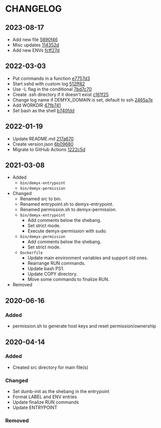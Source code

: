 # CHANGELOG

## 2023-08-17
- Add new file [5890f46](https://github.com/demyxsh/ssh/commit/5890f46a3d658a235bfbc692241fe71b03ff8702)
- Misc updates [114352d](https://github.com/demyxsh/ssh/commit/114352daa62da00d6f1d02406ae2627bd9f51b99)
- Add new ENVs [fcff27d](https://github.com/demyxsh/ssh/commit/fcff27d2a914c411a45e6ee676994c00fa3b62b3)

## 2022-03-03
- Put commands in a function [e7757d3](https://github.com/demyxsh/ssh/commit/e7757d37b5d653676f103e956b2ec90314ad91ec)
- Start sshd with custom log [512ff82](https://github.com/demyxsh/ssh/commit/512ff827139c1ad0172f594d7b13cdca2bc57ce8)
- Use -L flag in the conditional [7bd7c70](https://github.com/demyxsh/ssh/commit/7bd7c70466a86cc5440d161ec571318b9831bac4)
- Create .ssh directory if it doesn't exist [c161f25](https://github.com/demyxsh/ssh/commit/c161f2557bfbf00f9fd21683140a9fa57e6eb76d)
- Change log name if DEMYX_DOMAIN is set, default to ssh [2465a7e](https://github.com/demyxsh/ssh/commit/2465a7e79a8f38b07c1fe1e467a0abb6d1d59eae)
- Add WORKDIR [47fb741](https://github.com/demyxsh/ssh/commit/47fb74186cdf50675d39552558555aaa6e03ab6f)
- Set bash as the shell [b740fdd](https://github.com/demyxsh/ssh/commit/b740fdd83fecbc52377dcd01af5bea965cb195c6)

## 2022-01-19
- Update README.md [217a670](https://github.com/demyxsh/ssh/commit/217a670d101e7ef559a6a9710706eca1ed6ba4d6)
- Create version.json [6b09680](https://github.com/demyxsh/ssh/commit/6b0968021b3e8547cb166d06a02534f6d7ca0a90)
- Migrate to GitHub Actions [1222c5d](https://github.com/demyxsh/ssh/commit/1222c5d7fcf8c8155bc7cbe35f39257e0c00a4d9)

## 2021-03-08
- Added
    - `bin/demyx-entrypoint`
    - `bin/demyx-permission`
- Changed
    - Renamed src to bin.
    - Renamed entrypoint.sh to demyx-entrypoint.
    - Renamed permission.sh to demyx-permission.
    - `bin/demyx-entrypoint`
        - Add comments below the shebang.
        - Set strict mode.
        - Execute demyx-permission with sudo.
    - `bin/demyx-permission`
        - Add comments below the shebang.
        - Set strict mode.
    - `Dockerfile`
        - Update main environment variables and support old ones.
        - Rearrange RUN commands.
        - Update bash PS1.
        - Update COPY directory.
        - Move some commands to finalize RUN.
- Removed

## 2020-06-16
### Added
- permission.sh to generate host keys and reset permission/ownership

## 2020-04-14
### Added
- Created src directory for main file(s)
### Changed
- Set dumb-init as the shebang in the entrypoint
- Format LABEL and ENV entries
- Update finalize RUN commands
- Update ENTRYPOINT
### Removed
